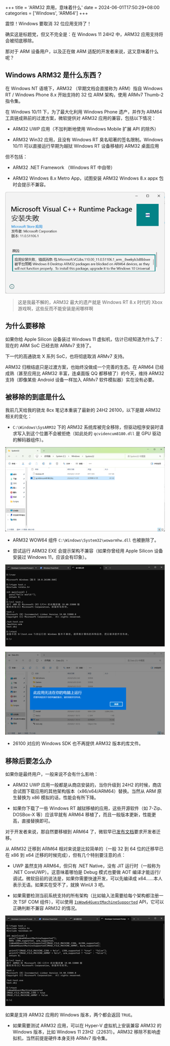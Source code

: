 +++
title = 'ARM32 弃用，意味着什么'
date = 2024-06-01T17:50:29+08:00
categories = ['Windows', 'ARM64']
+++

震惊！Windows 要取消 32 位应用支持了！

确实这是标题党，但又不完全是：在 Windows 11 24H2 中，ARM32 应用支持将会被彻底移除。

那对于 ARM 设备用户，以及正在做 ARM 适配的开发者来说，这又意味着什么呢？

## Windows ARM32 是什么东西？

在 Windows NT 语境下，ARM32 （早期文档会直接称为 ARM）指自 Windows RT / Windows Phone 8.x 开始支持的 32 位 ARM 架构，使用 ARMv7 Thumb-2 指令集。

在 Windows 10/11 下，为了最大化利用 Windows Phone 遗产，并作为 ARM64 工具链成熟前的过渡方案，微软提供对 ARM32 应用的兼容，包括以下情况：

- ARM32 UWP 应用（不加判断地使用 Windows Mobile 扩展 API 的除外）

- ARM32 Win32 应用，且没有 Windows RT 臭名昭著的签名限制。Windows 10/11 可以直接运行早期为越狱 Windows RT 设备移植的 ARM32 桌面应用

但不包括：

- ARM32 .NET Framework （Windows RT 中自带）

- ARM32 Windows 8.x Metro App，试图安装 ARM32 Windows 8.x appx 包时会提示不兼容。

![Win8.x Metro 应用禁止安装](win8-arm32-blocked.png)

> 这是我最不解的，ARM32 最大的遗产就是 Windows RT 8.x 时代的 Xbox 游戏啊，这些反而不能安装是闹哪样啊


## 为什么要移除

如果你给 Apple Silicon 设备装过 Windows 11 虚拟机，估计已经知道为什么了：现在的 ARM SoC 已经去除 ARMv7 支持了。

下一代的高通骁龙 X 系列 SoC，也将彻底取消 ARMv7 支持。

ARM32 归根结底只是过渡方案，也始终没做成一个完善的生态。在 ARM64 已经成熟（甚至应用比 ARM32 丰富，连桌面版 QQ 都移植了）的今天，维持 ARM32 支持（即像某些 Android 设备一样加入 ARMv7 软件模拟器）实在没有必要。

## 被移除的到底是什么

我前几天给我的骁龙 8cx 笔记本重装了最新的 24H2 26100，以下是跟 ARM32 相关的变化：

- `C:\Windows\SysARM32` 下的 ARM32 系统库被完全移除，但驱动程序安装时请求写入到这个位置不会被拒绝（如此处的 `qcvidencum8180.dll` 是 GPU 驱动的解码器组件）。

![SysARM32 已经删空](sysarm32-empty.png)

- ARM32 WOW64 组件 `C:\Windows\System32\wowarmhw.dll` 也被删除了。

- 尝试运行 ARM32 EXE 会提示架构不兼容（如果你曾经用 Apple Silicon 设备安装过 Windows 11，应该会有印象）。 

![控制台下运行 ARM32 EXE 提示不兼容](arm32-unsupported-console.png)

![图形界面下运行 ARM32 EXE 提示不兼容](arm32-unsupported-gui.png)

- 26100 对应的 Windows SDK 也不再提供 ARM32 版本的库文件。

## 移除后要怎么办

如果你是最终用户，一般来说不会有什么影响：

- ARM32 UWP 应用一般都是从商店安装的，当你升级到 24H2 的时候，商店会试图下载应用的其他架构版本（x86/x64/ARM64）替换。当然从 ARM 原生替换为 x86 模拟的话，性能会有所下降。

- 如果你下载了一些 Windows RT 越狱移植的应用，这些开源软件（如 7-Zip、DOSBox-X 等）应该早就有 ARM64 移植了，而且一般版本更新，性能更高，直接替换即可。

对于开发者来说，那自然要移植到 ARM64 了，微软早已[发布文档](https://learn.microsoft.com/zh-cn/windows/arm/arm32-to-arm64)要求开发者迁移。

从 ARM32 迁移到 ARM64 相对来说是比较简单的（一般 32 到 64 位的迁移早已在 x86 到 x64 迁移的时候完成），但有几个特别要注意的点：

- UWP 虽然支持 ARM64，但只有 .NET Native，没有 JIT 运行时（一般称为 .NET CoreUWP）。这意味着哪怕是 Debug 模式也要做 AOT 编译才能运行/调试。微软目前的说法是，如果你需要快速开发，可以先编译成 x64……本人表示无语。如果实在受不了，就换 WinUI 3 吧。

- 如果需要检测当前系统支持的所有架构（比如输入法需要给每个架构都注册一次 TSF COM 组件），可以使用 [`IsWow64GuestMachineSupported`](https://learn.microsoft.com/zh-cn/windows/win32/api/wow64apiset/nf-wow64apiset-iswow64guestmachinesupported) API，它可以正确判断不兼容 ARM32 的情况。

![`IsWow64GuestMachineSupported` 演示，I386 返回 `TRUE`，ARMNT 返回 `FALSE`](iswow64guestmachinesupported.png)

如果是支持 ARM32 应用的 Windows 版本，两个都会返回 `TRUE`。

- 如果需要测试 ARM32 应用，可以在 Hyper-V 虚拟机上安装兼容 ARM32 的 Windows 版本，比如 Windows 11 23H2（22631）。ARM32 移除不影响虚拟机，当然前提是硬件本身支持 ARMv7 指令集。
